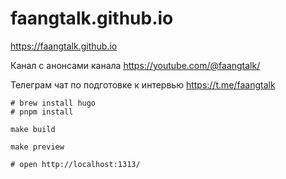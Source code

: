 
# faangtalk.github.io

https://faangtalk.github.io

Канал с анонсами канала https://youtube.com/@faangtalk/

Телеграм чат по подготовке к интервью https://t.me/faangtalk

```
# brew install hugo
# pnpm install

make build

make preview

# open http://localhost:1313/
```